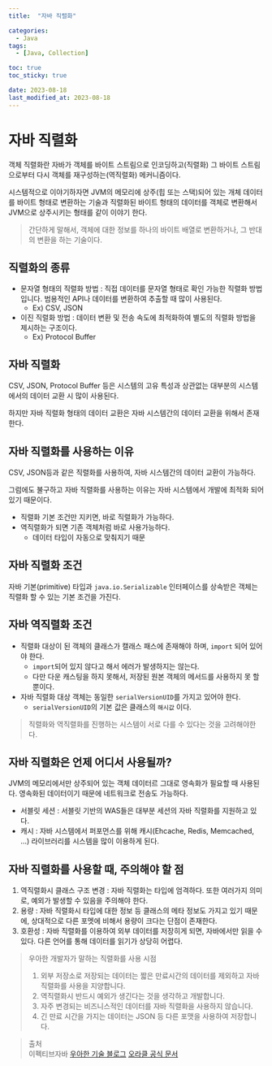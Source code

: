 ```yaml
---
title:  "자바 직렬화"

categories:
  - Java
tags:
  - [Java, Collection]

toc: true
toc_sticky: true

date: 2023-08-18
last_modified_at: 2023-08-18
---
```


# 자바 직렬화

객체 직렬화란 자바가 객체를 바이트 스트림으로 인코딩하고(직렬화) 그 바이트 스트림으로부터 다시 객체를 재구성하는(역직렬화) 메커니즘이다.

시스템적으로 이야기하자면 JVM의 메모리에 상주(힙 또는 스택)되어 있는 개체 데이터를 바이트 형태로 변환하는 기술과 직렬화된 바이트 형태의 데이터를 객체로 변환해서 JVM으로 상주시키는 형태를 같이 이야기 한다.

> 간단하게 말해서, 객체에 대한 정보를 하나의 바이트 배열로 변환하거나, 그 반대의 변환을 하는 기술이다.

## 직렬화의 종류

- 문자열 형태의 직렬화 방법 : 직접 데이터를 문자열 형태로 확인 가능한 직렬화 방법입니다. 범용적인 API나 데이터를 변환하여 추출할 때 많이 사용된다.
  - Ex) CSV, JSON
- 이진 직렬화 방법 : 데이터 변환 및 전송 속도에 최적화하여 별도의 직렬화 방법을 제시하는 구조이다.
  - Ex) Protocol Buffer

## 자바 직렬화

CSV, JSON, Protocol Buffer 등은 시스템의 고유 특성과 상관없는 대부분의 시스템에서의 데이터 교환 시 많이 사용된다.

하지만 자바 직렬화 형태의 데이터 교환은 자바 시스템간의 데이터 교환을 위해서 존재한다.

## 자바 직렬화를 사용하는 이유

CSV, JSON등과 같은 직렬화를 사용하여, 자바 시스템간의 데이터 교환이 가능하다.

그럼에도 불구하고 자바 직렬화를 사용하는 이유는 자바 시스템에서 개발에 최적화 되어 있기 때문이다.
- 직렬화 기본 조건만 지키면, 바로 직렬화가 가능하다.
- 역직렬화가 되면 기존 객체처럼 바로 사용가능하다.
  - 데이터 타입이 자동으로 맞춰지기 때문

## 자바 직렬화 조건

자바 기본(primitive) 타입과 `java.io.Serializable` 인터페이스를 상속받은 객체는 직렬화 할 수 있는 기본 조건을 가진다.

## 자바 역직렬화 조건

- 직렬화 대상이 된 객체의 클래스가 캘래스 패스에 존재해야 하며, `import` 되어 있어야 한다.
  - `import`되어 있지 않다고 해서 에러가 발생하지는 않는다.
  - 다만 다운 캐스팅을 하지 못해서, 저장된 원본 객체의 메서드를 사용하지 못 할 뿐이다.
- 자바 직렬화 대상 객체는 동일한 `serialVersionUID`를 가지고 있어야 한다.
  - `serialVersionUID`의 기본 값은 클래스의 `해시값` 이다.

> 직렬화와 역직렬화를 진행하는 시스템이 서로 다를 수 있다는 것을 고려해야한다.

## 자바 직렬화은 언제 어디서 사용될까?

JVM의 메모리에서만 상주되어 있는 객체 데이터르 그대로 영속화가 필요할 때 사용된다. 영속화된 데이터이기 때문에 네트워크로 전송도 가능하다.

- 서블릿 세션 : 서블릿 기반의 WAS들은 대부분 세션의 자바 직렬화를 지원하고 있다.
- 캐시 : 자바 시스템에서 퍼포먼스를 위해 캐시(Ehcache, Redis, Memcached, ...) 라이브러리를 시스템을 많이 이용하게 된다.

## 자바 직렬화를 사용할 때, 주의해야 할 점

  1. 역직렬화시 클래스 구조 변경 : 자바 직렬화는 타입에 엄격하다. 또한 여러가지 의미로, 예외가 발생할 수 있음을 주의해야 한다.
  2. 용량 : 자바 직렬화시 타입에 대한 정보 등 클래스의 메타 정보도 가지고 있기 때문에, 상대적으로 다른 포멧에 비해서 용량이 크다는 단점이 존재한다.
  3. 호환성 : 자바 직렬화를 이용하여 외부 데이터를 저장히게 되면, 자바에서만 읽을 수 있다. 다른 언어를 통해 데이터를 읽기가 상당히 어렵다.

> 우아한 개발자가 말하는 직렬화를 사용 시점
>
> 1. 외부 저장소로 저장되는 데이터는 짧은 만료시간의 데이터를 제외하고 자바 직렬화를 사용을 지양합니다.
> 2. 역직렬화시 반드시 예외가 생긴다는 것을 생각하고 개발합니다.
> 3. 자주 변경되는 비즈니스적인 데이터를 자바 직렬화을 사용하지 않습니다.
> 4. 긴 만료 시간을 가지는 데이터는 JSON 등 다른 포맷을 사용하여 저장합니다.

> 출처  
> 이펙티브자바
> [우아한 기술 블로그](https://techblog.woowahan.com/2550/)
> [오라클 공식 문서](https://docs.oracle.com/javase/6/docs/platform/serialization/spec/class.html#4100)
